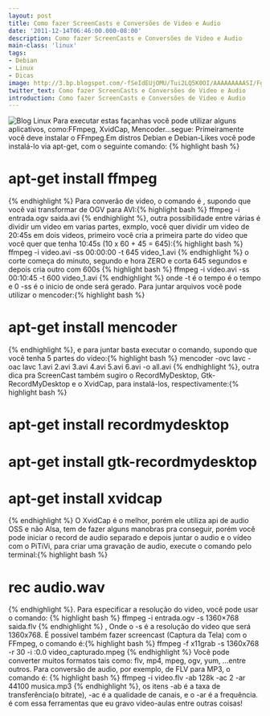```yaml
---
layout: post
title: Como fazer ScreenCasts e Conversões de Video e Audio
date: '2011-12-14T06:46:00.000-08:00'
description: Como fazer ScreenCasts e Conversões de Video e Audio
main-class: 'linux'
tags:
- Debian
- Linux
- Dicas
image: http://3.bp.blogspot.com/-fSeIdEUjOMU/Tui2LQ5K0OI/AAAAAAAAASI/Fgv0cEeipIU/s72-c/multimidia.gif
twitter_text: Como fazer ScreenCasts e Conversões de Video e Audio
introduction: Como fazer ScreenCasts e Conversões de Video e Audio
---
```

![Blog Linux](http://3.bp.blogspot.com/-fSeIdEUjOMU/Tui2LQ5K0OI/AAAAAAAAASI/Fgv0cEeipIU/s320/multimidia.gif "Blog Linux")
Para executar estas façanhas você pode utilizar alguns aplicativos, como:FFmpeg, XvidCap, Mencoder...segue:
Primeiramente você deve instalar o FFmpeg.Em distros Debian e Debian-Likes você pode instalá-lo via apt-get, com o seguinte comando:
{% highlight bash %}
# apt-get install ffmpeg
{% endhighlight %}
Para converão de video, o comando é , supondo que você vai transformar de OGV para AVI:{% highlight bash %}
ffmpeg -i entrada.ogv saida.avi
{% endhighlight %}, outra possibilidade entre várias é dividir um video em varias partes, exmplo, você quer dividir um video de 20:45s em dois videos, primeiro você cria a primeira parte do video que você quer que tenha 10:45s (10 x 60 + 45 = 645):{% highlight bash %}
ffmpeg -i video.avi -ss 00:00:00 -t 645 video_1.avi
{% endhighlight %} o corte começa do minuto, segundo e hora ZERO e corta 645 segundos e depois cria outro com 600s {% highlight bash %}
ffmpeg -i video.avi -ss 00:10:45 -t 600 video_1.avi
{% endhighlight %} onde -t é o tempo é o tempo e 0 -ss é o inicio de onde será gerado.
Para juntar arquivos você pode utilizar o mencoder:{% highlight bash %}
# apt-get install mencoder
{% endhighlight %}, e para juntar basta executar o comando, supondo que você tenha 5 partes do video:{% highlight bash %}
mencoder -ovc lavc -oac lavc 1.avi 2.avi 3.avi 4.avi 5.avi 6.avi -o all.avi
{% endhighlight %}, outra dica pra ScreenCast também sugiro o RecordMyDesktop, Gtk-RecordMyDesktop e o XvidCap, para instalá-los, respectivamente:{% highlight bash %}
# apt-get install recordmydesktop
# apt-get install gtk-recordmydesktop
# apt-get install xvidcap
{% endhighlight %}
O XvidCap é o melhor, porém ele utiliza api de audio OSS e não Alsa, tem de fazer alguns manobras pra conseguir, porém você pode iniciar o record de audio separado e depois juntar o audio e o vídeo com o PiTiVi, para criar uma gravação de audio, execute o comando pelo terminal:{% highlight bash %}
# rec audio.wav
{% endhighlight %}.
Para especificar a resolução do video, você pode usar o comando:
{% highlight bash %}
ffmpeg -i entrada.ogv -s 1360×768 saida.flv
{% endhighlight %} , Onde o -s é a resolução do video que será 1360x768.
É possível também fazer screencast (Captura da Tela) com o FFmpeg, o comando é:{% highlight bash %}
ffmpeg -f x11grab -s 1360x768 -r 30 -i :0.0 video_capturado.mpeg
{% endhighlight %}
Você pode converter muitos formatos tais como: flv, mp4, mpeg, ogv, yum, ...entre outros.
Para conversão de audio, por exemplo, de FLV para MP3, o comando é:
{% highlight bash %}
ffmpeg -i video.flv -ab 128k -ac 2 -ar 44100 musica.mp3
{% endhighlight %}, os itens -ab é a taxa de transferência(o bitrate), -ac é a qualidade de canais, e o -ar é a frequência.
é com essa ferramentas que eu gravo video-aulas entre outras coisas!

